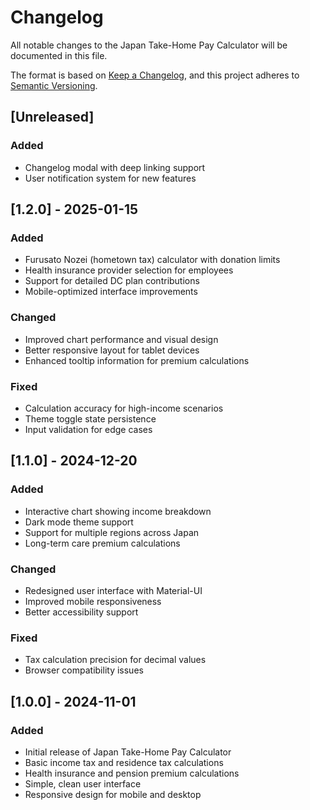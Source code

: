 # Changelog

All notable changes to the Japan Take-Home Pay Calculator will be documented in this file.

The format is based on [Keep a Changelog](https://keepachangelog.com/en/1.0.0/),
and this project adheres to [Semantic Versioning](https://semver.org/spec/v2.0.0.html).

## [Unreleased]

### Added

- Changelog modal with deep linking support
- User notification system for new features

## [1.2.0] - 2025-01-15

### Added

- Furusato Nozei (hometown tax) calculator with donation limits
- Health insurance provider selection for employees
- Support for detailed DC plan contributions
- Mobile-optimized interface improvements

### Changed

- Improved chart performance and visual design
- Better responsive layout for tablet devices
- Enhanced tooltip information for premium calculations

### Fixed

- Calculation accuracy for high-income scenarios
- Theme toggle state persistence
- Input validation for edge cases

## [1.1.0] - 2024-12-20

### Added

- Interactive chart showing income breakdown
- Dark mode theme support
- Support for multiple regions across Japan
- Long-term care premium calculations

### Changed

- Redesigned user interface with Material-UI
- Improved mobile responsiveness
- Better accessibility support

### Fixed

- Tax calculation precision for decimal values
- Browser compatibility issues

## [1.0.0] - 2024-11-01

### Added

- Initial release of Japan Take-Home Pay Calculator
- Basic income tax and residence tax calculations
- Health insurance and pension premium calculations
- Simple, clean user interface
- Responsive design for mobile and desktop
